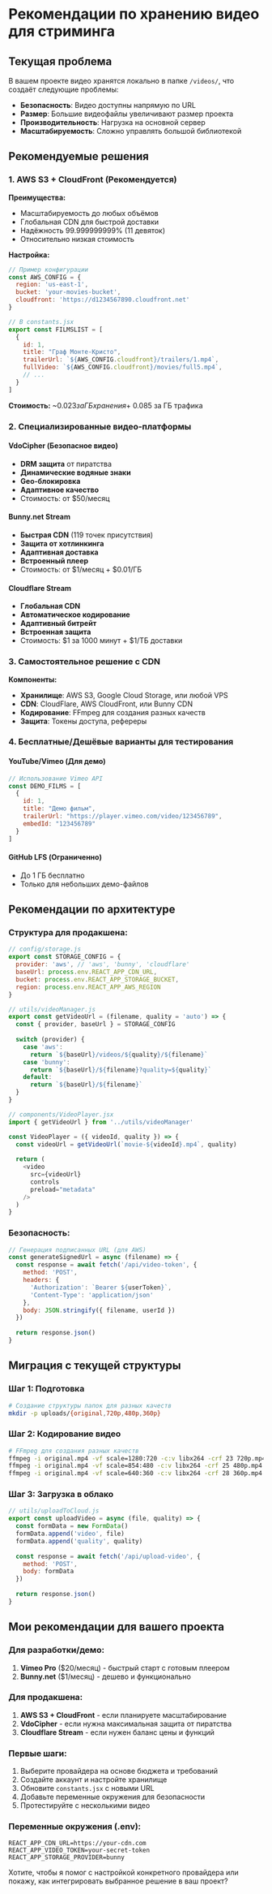 # Рекомендации по хранению видео для стриминга

## Текущая проблема

В вашем проекте видео хранятся локально в папке `/videos/`, что создаёт следующие проблемы:

- **Безопасность**: Видео доступны напрямую по URL
- **Размер**: Большие видеофайлы увеличивают размер проекта
- **Производительность**: Нагрузка на основной сервер
- **Масштабируемость**: Сложно управлять большой библиотекой

## Рекомендуемые решения

### 1. AWS S3 + CloudFront (Рекомендуется)

**Преимущества:**
- Масштабируемость до любых объёмов
- Глобальная CDN для быстрой доставки
- Надёжность 99.999999999% (11 девяток)
- Относительно низкая стоимость

**Настройка:**
```javascript
// Пример конфигурации
const AWS_CONFIG = {
  region: 'us-east-1',
  bucket: 'your-movies-bucket',
  cloudfront: 'https://d1234567890.cloudfront.net'
}

// В constants.jsx
export const FILMSLIST = [
  {
    id: 1,
    title: "Граф Монте-Кристо",
    trailerUrl: `${AWS_CONFIG.cloudfront}/trailers/1.mp4`,
    fullVideo: `${AWS_CONFIG.cloudfront}/movies/full5.mp4`,
    // ...
  }
]
```

**Стоимость:** ~$0.023 за ГБ хранения + ~$0.085 за ГБ трафика

### 2. Специализированные видео-платформы

#### VdoCipher (Безопасное видео)
- **DRM защита** от пиратства
- **Динамические водяные знаки**
- **Geo-блокировка**
- **Адаптивное качество**
- Стоимость: от $50/месяц

#### Bunny.net Stream
- **Быстрая CDN** (119 точек присутствия)
- **Защита от хотлинкинга**
- **Адаптивная доставка**
- **Встроенный плеер**
- Стоимость: от $1/месяц + $0.01/ГБ

#### Cloudflare Stream
- **Глобальная CDN**
- **Автоматическое кодирование**
- **Адаптивный битрейт**
- **Встроенная защита**
- Стоимость: $1 за 1000 минут + $1/ТБ доставки

### 3. Самостоятельное решение с CDN

**Компоненты:**
- **Хранилище**: AWS S3, Google Cloud Storage, или любой VPS
- **CDN**: CloudFlare, AWS CloudFront, или Bunny CDN
- **Кодирование**: FFmpeg для создания разных качеств
- **Защита**: Токены доступа, рефереры

### 4. Бесплатные/Дешёвые варианты для тестирования

#### YouTube/Vimeo (Для демо)
```javascript
// Использование Vimeo API
const DEMO_FILMS = [
  {
    id: 1,
    title: "Демо фильм",
    trailerUrl: "https://player.vimeo.com/video/123456789",
    embedId: "123456789"
  }
]
```

#### GitHub LFS (Ограниченно)
- До 1 ГБ бесплатно
- Только для небольших демо-файлов

## Рекомендации по архитектуре

### Структура для продакшена:

```javascript
// config/storage.js
export const STORAGE_CONFIG = {
  provider: 'aws', // 'aws', 'bunny', 'cloudflare'
  baseUrl: process.env.REACT_APP_CDN_URL,
  bucket: process.env.REACT_APP_STORAGE_BUCKET,
  region: process.env.REACT_APP_AWS_REGION
}

// utils/videoManager.js
export const getVideoUrl = (filename, quality = 'auto') => {
  const { provider, baseUrl } = STORAGE_CONFIG
  
  switch (provider) {
    case 'aws':
      return `${baseUrl}/videos/${quality}/${filename}`
    case 'bunny':
      return `${baseUrl}/${filename}?quality=${quality}`
    default:
      return `${baseUrl}/${filename}`
  }
}

// components/VideoPlayer.jsx
import { getVideoUrl } from '../utils/videoManager'

const VideoPlayer = ({ videoId, quality }) => {
  const videoUrl = getVideoUrl(`movie-${videoId}.mp4`, quality)
  
  return (
    <video
      src={videoUrl}
      controls
      preload="metadata"
    />
  )
}
```

### Безопасность:

```javascript
// Генерация подписанных URL (для AWS)
const generateSignedUrl = async (filename) => {
  const response = await fetch('/api/video-token', {
    method: 'POST',
    headers: {
      'Authorization': `Bearer ${userToken}`,
      'Content-Type': 'application/json'
    },
    body: JSON.stringify({ filename, userId })
  })
  
  return response.json()
}
```

## Миграция с текущей структуры

### Шаг 1: Подготовка
```bash
# Создание структуры папок для разных качеств
mkdir -p uploads/{original,720p,480p,360p}
```

### Шаг 2: Кодирование видео
```bash
# FFmpeg для создания разных качеств
ffmpeg -i original.mp4 -vf scale=1280:720 -c:v libx264 -crf 23 720p.mp4
ffmpeg -i original.mp4 -vf scale=854:480 -c:v libx264 -crf 25 480p.mp4
ffmpeg -i original.mp4 -vf scale=640:360 -c:v libx264 -crf 28 360p.mp4
```

### Шаг 3: Загрузка в облако
```javascript
// utils/uploadToCloud.js
export const uploadVideo = async (file, quality) => {
  const formData = new FormData()
  formData.append('video', file)
  formData.append('quality', quality)
  
  const response = await fetch('/api/upload-video', {
    method: 'POST',
    body: formData
  })
  
  return response.json()
}
```

## Мои рекомендации для вашего проекта

### Для разработки/демо:
1. **Vimeo Pro** ($20/месяц) - быстрый старт с готовым плеером
2. **Bunny.net** ($1/месяц) - дешево и функционально

### Для продакшена:
1. **AWS S3 + CloudFront** - если планируете масштабирование
2. **VdoCipher** - если нужна максимальная защита от пиратства
3. **Cloudflare Stream** - если нужен баланс цены и функций

### Первые шаги:
1. Выберите провайдера на основе бюджета и требований
2. Создайте аккаунт и настройте хранилище
3. Обновите `constants.jsx` с новыми URL
4. Добавьте переменные окружения для безопасности
5. Протестируйте с несколькими видео

### Переменные окружения (.env):
```env
REACT_APP_CDN_URL=https://your-cdn.com
REACT_APP_VIDEO_TOKEN=your-secret-token
REACT_APP_STORAGE_PROVIDER=bunny
```

Хотите, чтобы я помог с настройкой конкретного провайдера или покажу, как интегрировать выбранное решение в ваш проект?